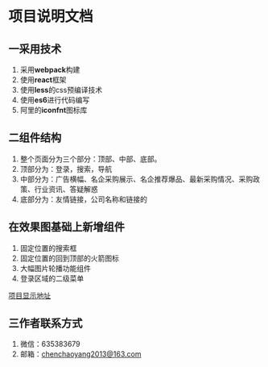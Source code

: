 # 项目说明文档
## 一采用技术
1. 采用**webpack**构建
2. 使用**react**框架
3. 使用**less**的css预编译技术
4. 使用**es6**进行代码编写
5. 阿里的**iconfnt**图标库


## 二组件结构
1. 整个页面分为三个部分：顶部、中部、底部。
2. 顶部分为：登录，搜索，导航
3. 中部分为：广告横幅、名企采购展示、名企推荐爆品、最新采购情况、采购政策、行业资讯、答疑解惑
4. 底部分为：友情链接，公司名称和链接的

## 在效果图基础上新增组件
1. 固定位置的搜索框
2. 固定位置的回到顶部的火箭图标
3. 大幅图片轮播功能组件
4. 登录区域的二级菜单

[项目显示地址](http://112.74.36.152/homework/build/index.html)

## 三作者联系方式
1. 微信：635383679
2. 邮箱：chenchaoyang2013@163.com

